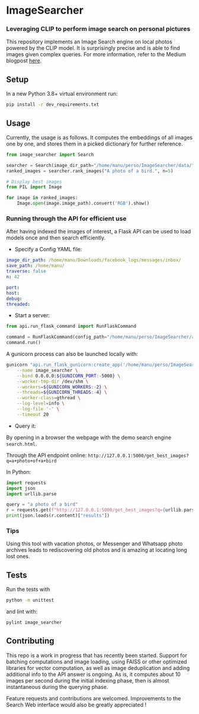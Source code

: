 # ImageSearcher
### Leveraging CLIP to perform image search on personal pictures

This repository implements an Image Search engine on local photos powered by the CLIP model.
It is surprisingly precise and is able to find images given complex queries. For more information, refer to
the Medium blogpost [here](https://medium.com/@manuelfaysse/building-a-powerful-image-search-engine-for-your-pictures-using-deep-learning-16d06df10385?source=friends_link&sk=ca5130cb63a1fcb3a3e3f54ff494e56b).

## Setup

In a new Python 3.8+ virtual environment run:
```bash
pip install -r dev_requirements.txt
```
## Usage
Currently, the usage is as follows. It computes the embeddings of all images one by one, and stores them in 
a picked dictionary for further reference.

```python
from image_searcher import Search

searcher = Search(image_dir_path="/home/manu/perso/ImageSearcher/data/", traverse=True)
ranked_images = searcher.rank_images("A photo of a bird.", n=5)

# Display best images
from PIL import Image

for image in ranked_images:
    Image.open(image.image_path).convert('RGB').show()
```

### Running through the API for efficient use

After having indexed the images of interest, a Flask API can be used to load models once and then search efficiently.

- Specify a Config YAML file:
  
```yaml
image_dir_path: /home/manu/Downloads/facebook_logs/messages/inbox/
save_path: /home/manu/
traverse: false
n: 42

port:
host:
debug:
threaded:
```
- Start a server:
```python
from api.run_flask_command import RunFlaskCommand

command = RunFlaskCommand(config_path="/home/manu/perso/ImageSearcher/api/api_config.yml")
command.run()
```

A gunicorn process can also be launched locally with:

```bash
gunicorn "api.run_flask_gunicorn:create_app('/home/manu/perso/ImageSearcher/api/api_config.yml')" \
    --name image_searcher \
    --bind 0.0.0.0:${GUNICORN_PORT:-5000} \
    --worker-tmp-dir /dev/shm \
    --workers=${GUNICORN_WORKERS:-2} \
    --threads=${GUNICORN_THREADS:-4} \
    --worker-class=gthread \
    --log-level=info \
    --log-file '-' \
    --timeout 20
```
- Query it:

By opening in a browser the webpage with the demo search engine `search.html`.

Through the API endpoint online: `http://127.0.0.1:5000/get_best_images?q=a+photo+of+a+bird`

In Python:
```python
import requests
import json
import urllib.parse

query = "a photo of a bird"
r = requests.get(f"http://127.0.0.1:5000/get_best_images?q={urllib.parse.quote(query)}")
print(json.loads(r.content)["results"])
```
### Tips

Using this tool with vacation photos, or Messenger and Whatsapp photo archives leads to rediscovering 
old photos and is amazing at locating long lost ones.

## Tests

Run the tests with 

```bash
python -m unittest
```

and lint with:

```bash
pylint image_searcher
```

## Contributing

This repo is a work in progress that has recently been started. Support for batching computations and image loading,
using FAISS or other optimized libraries for vector computation, as well as image deduplication and adding additional info to the 
API answer is ongoing. As is, it computes about 10 images per second during the initial indexing phase, then is almost instantaneous during the querying phase.

Feature requests and contributions are welcomed. Improvements to the Search Web interface would also
be greatly appreciated !
